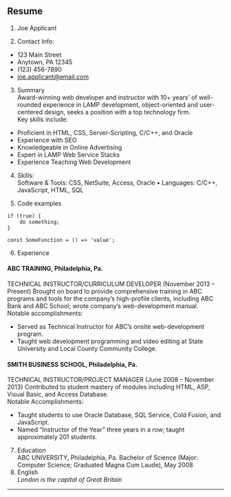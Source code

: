## Resume

1. Joe Applicant

2. Contact Info: 
* 123 Main Street
* Anytown, PA 12345
* (123) 456-7890
* [joe.applicant@email.com](mailto:joe.applicant@email.com) 

3. Summary  
Award-winning web developer and instructor with 10+ years’ of well-rounded experience in LAMP development, object-oriented and user-centered design, seeks a position with a top technology firm.  
Key skills include:
* Proficient in HTML, CSS, Server-Scripting, C/C++, and Oracle
* Experience with SEO
* Knowledgeable in Online Advertising
* Expert in LAMP Web Service Stacks
* Experience Teaching Web Development

4. Skills:  
Software & Tools: CSS, NetSuite, Access, Oracle • Languages: C/C++, JavaScript, HTML, SQL

5. Code examples 
```
if (true) {
    do something;
}
```  
```
const SomeFunction = () => 'value';
```  
6. Experience  
#### ABC TRAINING, Philadelphia, Pa.
TECHNICAL INSTRUCTOR/CURRICULUM DEVELOPER (November 2013 – Present)
Brought on board to provide comprehensive training in ABC programs and tools for the company’s high-profile clients, including ABC Bank and ABC School; wrote company’s web-development manual.  
Notable accomplishments:
* Served as Technical Instructor for ABC’s onsite web-development program.
* Taught web development programming and video editing at State University and Local County Community College.  
#### SMITH BUSINESS SCHOOL, Philadelphia, Pa.
TECHNICAL INSTRUCTOR/PROJECT MANAGER (June 2008 – November 2013)
Contributed to student mastery of modules including HTML, ASP, Visual Basic, and Access Database.  
Notable Accomplishments:
* Taught students to use Oracle Database, SQL Service, Cold Fusion, and JavaScript.
* Named “Instructor of the Year” three years in a row; taught approximately 201 students.  
7. Education  
ABC UNIVERSITY, Philadelphia, Pa.
Bachelor of Science (Major: Computer Science; Graduated Magna Cum Laude), May 2008  
8. English  
*London is the capital of Great Britain*

*** 